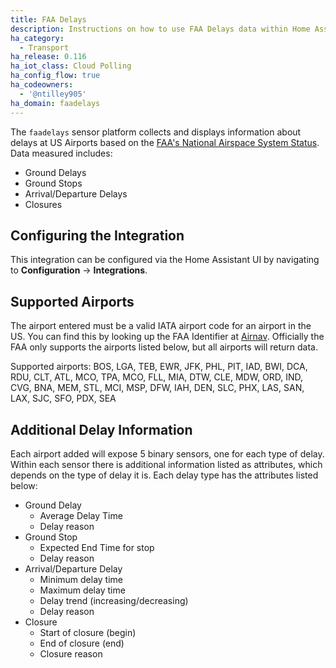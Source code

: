 ```yaml
---
title: FAA Delays
description: Instructions on how to use FAA Delays data within Home Assistant
ha_category:
  - Transport
ha_release: 0.116
ha_iot_class: Cloud Polling
ha_config_flow: true
ha_codeowners:
  - '@ntilley905'
ha_domain: faadelays
---
```


The `faadelays` sensor platform collects and displays information about delays at US Airports based on the
[FAA's National Airspace System Status](https://www.fly.faa.gov/ois/).
Data measured includes:

* Ground Delays
* Ground Stops
* Arrival/Departure Delays
* Closures

## Configuring the Integration

This integration can be configured via the Home Assistant UI by navigating to
**Configuration** -> **Integrations**. 

## Supported Airports

The airport entered must be a valid IATA
airport code for an airport in the US. You can find this by looking up the 
FAA Identifier at [Airnav](https://airnav.com/airports/). Officially the FAA
only supports the airports listed below, but all airports will return data.

Supported airports: BOS, LGA, TEB, EWR, JFK, PHL, PIT, IAD, BWI, DCA, RDU,
CLT, ATL, MCO, TPA, MCO, FLL, MIA, DTW, CLE, MDW, ORD, IND, CVG, BNA, MEM,
STL, MCI, MSP, DFW, IAH, DEN, SLC, PHX, LAS, SAN, LAX, SJC, SFO, PDX, SEA



## Additional Delay Information

Each airport added will expose 5 binary sensors, one for each type of delay. Within each sensor there is additional
information listed as attributes, which depends on the type of delay it is. Each delay type has the attributes
listed below:

* Ground Delay
  * Average Delay Time
  * Delay reason
* Ground Stop
  * Expected End Time for stop
  * Delay reason
* Arrival/Departure Delay
  * Minimum delay time
  * Maximum delay time
  * Delay trend (increasing/decreasing)
  * Delay reason
* Closure
  * Start of closure (begin)
  * End of closure (end)
  * Closure reason
